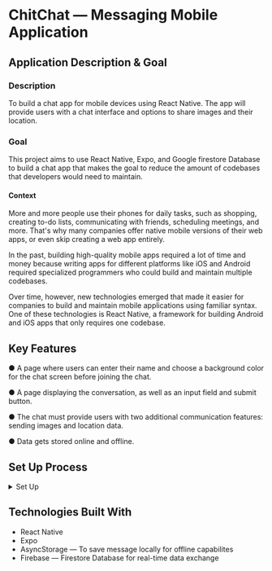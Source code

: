 # ChitChat —  Messaging Mobile Application

## Application Description & Goal

### Description

To build a chat app for mobile devices using React Native. The app will provide users with a chat interface and options to share images and their location.

### Goal 

This project aims to use React Native, Expo, and Google firestore Database to build a chat app that makes the goal to reduce the amount of codebases that developers would need to maintain.

#### Context

More and more people use their phones for daily tasks, such as shopping, creating to-do lists,
communicating with friends, scheduling meetings, and more. That's why many companies offer native
mobile versions of their web apps, or even skip creating a web app entirely.

In the past, building high-quality mobile apps required a lot of time and money because writing apps
for different platforms like iOS and Android required specialized programmers who could build and
maintain multiple codebases.

Over time, however, new technologies emerged that made it easier for companies to build and
maintain mobile applications using familiar syntax. One of these technologies is React Native, a
framework for building Android and iOS apps that only requires one codebase.

## Key Features

● A page where users can enter their name and choose a background color for the chat screen
before joining the chat.

● A page displaying the conversation, as well as an input field and submit button.

● The chat must provide users with two additional communication features: sending images
and location data.

● Data gets stored online and offline.


## Set Up Process

<details><summary>Set Up</summary>
  1.) To set up this project, simply download the code and run in the main project direcotry's terminal to get all your modules set up. 

``` npm install ``` 

  2.) Next, *run expo start* inside the main project directory 
  
``` expo start ```
  
3.) You'll be given expo commands to run the application via the Web or through your phone just follow these necessary steps to set it up https://docs.expo.dev/guides/testing-on-devices/
</details>

## Technologies Built With

* React Native
* Expo
* AsyncStorage — To save message locally for offline capabilites
* Firebase — Firestore Database for real-time data exchange
